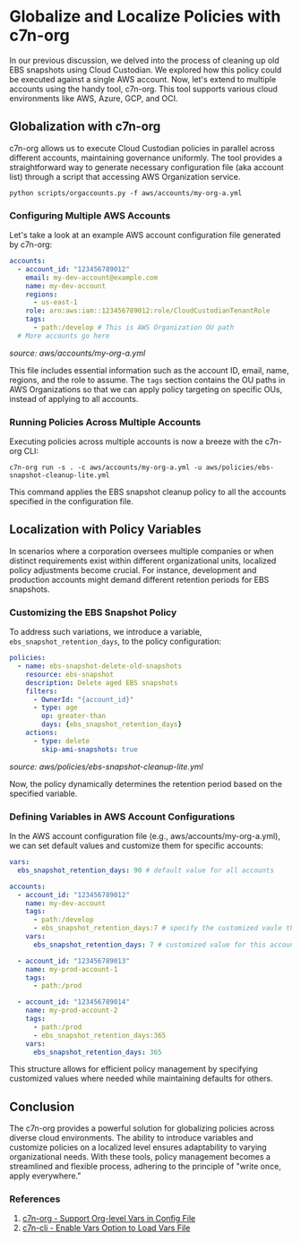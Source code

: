 
# Globalize and Localize Policies with c7n-org

In our previous discussion, we delved into the process of cleaning up old EBS snapshots using Cloud Custodian. We explored how this policy could be executed against a single AWS account. Now, let's extend to multiple accounts using the handy tool, c7n-org. This tool supports various cloud environments like AWS, Azure, GCP, and OCI.

## Globalization with c7n-org

c7n-org allows us to execute Cloud Custodian policies in parallel across different accounts, maintaining governance uniformly. The tool provides a straightforward way to generate necessary configuration file (aka account list) through a script that accessing AWS Organization service.

```shell
python scripts/orgaccounts.py -f aws/accounts/my-org-a.yml
```

### Configuring Multiple AWS Accounts

Let's take a look at an example AWS account configuration file generated by c7n-org:

```yaml
accounts:
  - account_id: "123456789012"
    email: my-dev-account@example.com
    name: my-dev-account
    regions:
      - us-east-1
    role: arn:aws:iam::123456789012:role/CloudCustodianTenantRole
    tags:
      - path:/develop # This is AWS Organization OU path
  # More accounts go here
```

*source: aws/accounts/my-org-a.yml*

This file includes essential information such as the account ID, email, name, regions, and the role to assume. The `tags` section contains the OU paths in AWS Organizations so that we can apply policy targeting on specific OUs, instead of applying to all accounts.

### Running Policies Across Multiple Accounts

Executing policies across multiple accounts is now a breeze with the c7n-org CLI:

```shell
c7n-org run -s . -c aws/accounts/my-org-a.yml -u aws/policies/ebs-snapshot-cleanup-lite.yml
```

This command applies the EBS snapshot cleanup policy to all the accounts specified in the configuration file.

## Localization with Policy Variables

In scenarios where a corporation oversees multiple companies or when distinct requirements exist within different organizational units, localized policy adjustments become crucial. For instance, development and production accounts might demand different retention periods for EBS snapshots.

### Customizing the EBS Snapshot Policy

To address such variations, we introduce a variable, `ebs_snapshot_retention_days`, to the policy configuration:

```yaml
policies:
  - name: ebs-snapshot-delete-old-snapshots
    resource: ebs-snapshot
    description: Delete aged EBS snapshots
    filters:
      - OwnerId: "{account_id}"
      - type: age
        op: greater-than
        days: {ebs_snapshot_retention_days}
    actions:
      - type: delete
        skip-ami-snapshots: true
```

*source: aws/policies/ebs-snapshot-cleanup-lite.yml*

Now, the policy dynamically determines the retention period based on the specified variable.

### Defining Variables in AWS Account Configurations

In the AWS account configuration file (e.g., aws/accounts/my-org-a.yml), we can set default values and customize them for specific accounts:

```yaml
vars:
  ebs_snapshot_retention_days: 90 # default value for all accounts

accounts:
  - account_id: "123456789012"
    name: my-dev-account
    tags:
      - path:/develop
      - ebs_snapshot_retention_days:7 # specify the customized vaule through tag
    vars:
      ebs_snapshot_retention_days: 7 # customized value for this account

  - account_id: "123456789013"
    name: my-prod-account-1
    tags:
      - path:/prod

  - account_id: "123456789014"
    name: my-prod-account-2
    tags:
      - path:/prod
      - ebs_snapshot_retention_days:365
    vars:
      ebs_snapshot_retention_days: 365
```

This structure allows for efficient policy management by specifying customized values where needed while maintaining defaults for others.

## Conclusion

The c7n-org provides a powerful solution for globalizing policies across diverse cloud environments. The ability to introduce variables and customize policies on a localized level ensures adaptability to varying organizational needs. With these tools, policy management becomes a streamlined and flexible process, adhering to the principle of "write once, apply everywhere."

### References

1. [c7n-org - Support Org-level Vars in Config File](https://github.com/cloud-custodian/cloud-custodian/pull/8033)
2. [c7n-cli - Enable Vars Option to Load Vars File](https://github.com/cloud-custodian/cloud-custodian/pull/8035)
